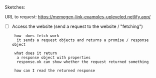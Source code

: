 Sketches:

URL to request: https://memegen-link-examples-upleveled.netlify.app/

- [ ] Access the website (send a request to the website / "fetching")

       how  does fetch work
        it sends a request objects and returns a promise / response object

       what does it return
        a response object with properties
        response.ok can show whether the request returned something

       how can I read the returned response
